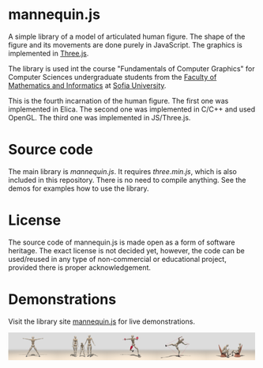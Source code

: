 # mannequin.js
A simple library of a model of articulated human figure. The shape of the figure
and its movements are done purely in JavaScript. The graphics is implemented in
[Three.js](threejs.org).

The library is used int the course "Fundamentals of Computer Graphics" for Computer
Sciences undergraduate students from the [Faculty of Mathematics and Informatics](https://www.fmi.uni-sofia.bg/en)
at [Sofia University](https://www.uni-sofia.bg/index.php/eng).

This is the fourth incarnation of the human figure. The first one was implemented
in Elica. The second one was implemented in C/C++ and used OpenGL. The third one
was implemented in JS/Three.js.

# Source code

The main library is *mannequin.js*. It requires *three.min.js*, which is also
included in this repository. There is no need to compile anything. See the demos
for examples how to use the library.

# License

The source code of mannequin.js is made open as a form of software heritage.
The exact license is not decided yet, however, the code can be used/reused in
any type of non-commercial or educational project, provided there is proper 
acknowledgement.

# Demonstrations

Visit the library site [mannequin.js](https://boytchev.github.io/mannequin.js/) for live demonstrations.

<img src="./snapshots/demo-mannequin-01.jpg" width="100"><img src="snapshots/demo-mannequin-02.jpg" width="100"><img src="snapshots/demo-mannequin-03.jpg" width="100"><img src="snapshots/demo-mannequin-04.jpg" width="100"><img src="snapshots/demo-mannequin-05.jpg" width="100">
